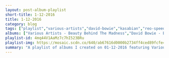 ```yaml
---
layout: post-album-playlist
short-title: 1-12-2016
title: 1-12-2016
category: blog
tags: ["playlist","various-artists","david-bowie","kasabian","reo-speedwagon","tom-waits","various-artists","the-all-american-rejects","various-artists","into-it.-over-it.","the-turtles"]
albums: ["Various Artists - Beauty Behind The Madness","David Bowie - Blackstar","Kasabian - Kasabian","REO Speedwagon - REO Speedwagon","Tom Waits - Rain Dogs","Various Artists - Gecko (Overdrive) [Remix Bundle]","The All-American Rejects - Kids In The Street","Various Artists - I Don't Like Shit, I Don't Go Outside: An Album by Earl Sweatshirt","Into It. Over It. - No EQ","The Turtles - Happy Together"]
playlist-id: 4mq44V1AaMz7c7hI523BRu
playlist-img: https://mosaic.scdn.co/640/ab67616d0000b2734ff4ced89fcfe48079c11b37ab67616d0000b2737fcead687e99583072cc217bab67616d0000b27381637063829c8b704b783a18ab67616d0000b273cb60217e007ca7afb5ec3bec
summary: "A playlist of albums I created on 01-12-2016 featuring Various Artists, David Bowie, Kasabian, REO Speedwagon, Tom Waits, Various Artists, The All-American Rejects, Various Artists, Into It. Over It., and The Turtles."
---
```

